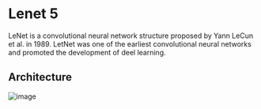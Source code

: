 # Lenet 5

LeNet is a convolutional neural network structure proposed by Yann LeCun et al. in 1989.
LetNet was one of the earliest convolutional neural networks and promoted the development of deel learning.

## Architecture

![image](.github/images/lenet5_arch.jpg)